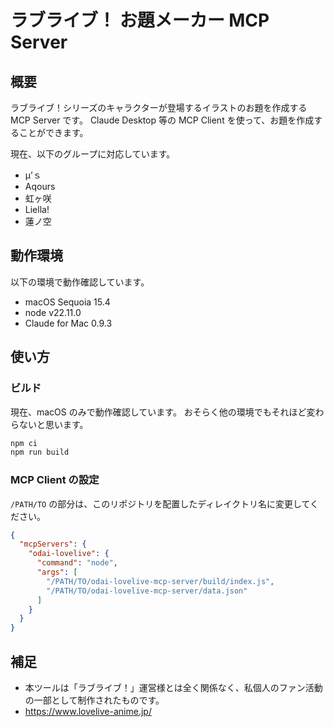 # ラブライブ！ お題メーカー MCP Server

## 概要

ラブライブ！シリーズのキャラクターが登場するイラストのお題を作成する MCP Server です。
Claude Desktop 等の MCP Client を使って、お題を作成することができます。

現在、以下のグループに対応しています。

- μ’ｓ
- Aqours
- 虹ヶ咲
- Liella!
- 蓮ノ空

## 動作環境

以下の環境で動作確認しています。

- macOS Sequoia 15.4
- node v22.11.0
- Claude for Mac 0.9.3

## 使い方

### ビルド

現在、macOS のみで動作確認しています。
おそらく他の環境でもそれほど変わらないと思います。

~~~sh
npm ci
npm run build
~~~

### MCP Client の設定

`/PATH/TO` の部分は、このリポジトリを配置したディレイクトリ名に変更してください。

~~~json
{
  "mcpServers": {
    "odai-lovelive": {
      "command": "node",
      "args": [
        "/PATH/TO/odai-lovelive-mcp-server/build/index.js",
        "/PATH/TO/odai-lovelive-mcp-server/data.json"
      ]
    }
  }
}
~~~

## 補足

- 本ツールは「ラブライブ！」運営様とは全く関係なく、私個人のファン活動の一部として制作されたものです。
- https://www.lovelive-anime.jp/
